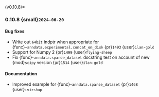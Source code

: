 (v0.10.8)=
### 0.10.8 {small}`2024-06-20`

#### Bug fixes

* Write out `64bit` indptr when appropriate for {func}`~anndata.experimental.concat_on_disk` {pr}`1493` {user}`ilan-gold`
* Support for Numpy 2 {pr}`1499` {user}`flying-sheep`
* Fix {func}`~anndata.sparse_dataset` docstring test on account of new {mod}`scipy` version {pr}`1514` {user}`ilan-gold`

#### Documentation

* Improved example for {func}`~anndata.sparse_dataset` {pr}`1468` {user}`ivirshup`
